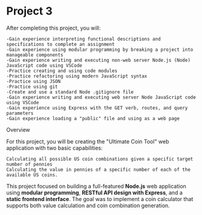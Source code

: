 # Project 3
After completing this project, you will:

    -Gain experience interpreting functional descriptions and specifications to complete an assignment
    -Gain experience using modular programming by breaking a project into manageable components
    -Gain experience writing and executing non-web server Node.js (Node) JavaScript code using VSCode
    -Practice creating and using code modules
    -Practice refactoring using modern JavaScript syntax
    -Practice using JSON
    -Practice using git
    -Create and use a standard Node .gitignore file
    -Gain experience writing and executing web server Node JavaScript code using VSCode
    -Gain experience using Express with the GET verb, routes, and query parameters
    -Gain experience loading a "public" file and using as a web page
    
Overview

For this project, you will be creating the "Ultimate Coin Tool" web application with two basic capabilities:

    Calculating all possible US coin combinations given a specific target number of pennies
    Calculating the value in pennies of a specific number of each of the available US coins.


This project focused on building a full-featured **Node.js** web application using **modular programming**, **RESTful API design with Express**, and a **static frontend interface**. The goal was to implement a coin calculator that supports both value calculation and coin combination generation.
